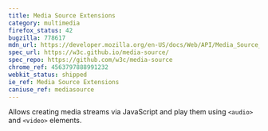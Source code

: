 ```yaml
---
title: Media Source Extensions
category: multimedia
firefox_status: 42
bugzilla: 778617
mdn_url: https://developer.mozilla.org/en-US/docs/Web/API/Media_Source_Extensions_API
spec_url: https://w3c.github.io/media-source/
spec_repo: https://github.com/w3c/media-source
chrome_ref: 4563797888991232
webkit_status: shipped
ie_ref: Media Source Extensions
caniuse_ref: mediasource
---
```


Allows creating media streams via JavaScript and play them using `<audio>` and `<video>` elements.
